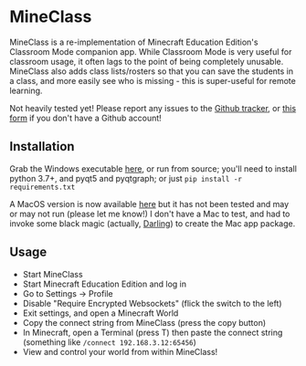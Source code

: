 # MineClass

MineClass is a re-implementation of Minecraft Education Edition's Classroom Mode companion app. While Classroom Mode is very useful for classroom usage, it often lags 
to the point of being completely unusable. MineClass also adds class lists/rosters so that you can save the students in a class, and more easily see who is missing -
this is super-useful for remote learning. 

Not heavily tested yet! Please report any issues to the [Github tracker](https://github.com/askvictor/mineclass/issues), or [this form](https://docs.google.com/forms/d/e/1FAIpQLSfJzt81GjENdARMeORSi-YV-yX-GoebSz8CVlZbWFcwDQQZGQ/viewform?usp=sf_link) if you don't have a Github account!

## Installation
Grab the Windows executable [here](https://github.com/askvictor/mineclass/releases/latest/download/mineclass.exe), or run from source; you'll need to install python 3.7+, and pyqt5 and pyqtgraph; 
or just `pip install -r requirements.txt`

A MacOS version is now available [here](https://github.com/askvictor/mineclass/releases/latest/download/mineclass_macos.zip) but it has not been tested and may or may not run (please let me know!) I don't have a Mac to test, and had to invoke some black magic (actually, [Darling](https://www.darlinghq.org/)) to create the Mac app package.

## Usage
- Start MineClass
- Start Minecraft Education Edition and log in
- Go to Settings -> Profile
- Disable "Require Encrypted Websockets" (flick the switch to the left)
- Exit settings, and open a Minecraft World
- Copy the connect string from MineClass (press the copy button)
- In Minecraft, open a Terminal (press T) then paste the connect string (something like `/connect 192.168.3.12:65456`)
- View and control your world from within MineClass!
